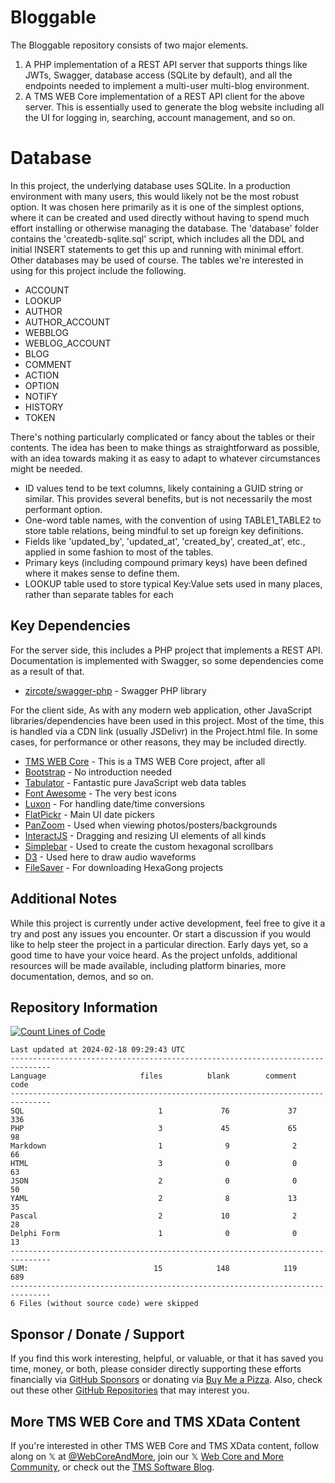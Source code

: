 # Bloggable

The Bloggable repository consists of two major elements.
1. A PHP implementation of a REST API server that supports things like JWTs, Swagger, database access (SQLite by default), and all the endpoints needed to implement a multi-user multi-blog environment.
2. A TMS WEB Core implementation of a REST API client for the above server. This is essentially used to generate the blog website including all the UI for logging in, searching, account management, and so on.

# Database
In this project, the underlying database uses SQLite. In a production environment with many users, this would likely not be the most robust option. It was chosen here primarily as it is one of the simplest options, where it can be created and used directly without having to spend much effort installing or otherwise managing the database. The 'database' folder contains the 'createdb-sqlite.sql' script, which includes all the DDL and initial INSERT statements to get this up and running with minimal effort. Other databases may be used of course. The tables we're interested in using for this project include the following.
- ACCOUNT
- LOOKUP
- AUTHOR
- AUTHOR_ACCOUNT
- WEBBLOG
- WEBLOG_ACCOUNT
- BLOG
- COMMENT
- ACTION
- OPTION
- NOTIFY
- HISTORY
- TOKEN

There's nothing particularly complicated or fancy about the tables or their contents. The idea has been to make things as straightforward as possible, with an idea towards making it as easy to adapt to whatever circumstances might be needed.
- ID values tend to be text columns, likely containing a GUID string or similar. This provides several benefits, but is not necessarily the most performant option.
- One-word table names, with the convention of using TABLE1_TABLE2 to store table relations, being mindful to set up foreign key definitions.
- Fields like 'updated_by', 'updated_at', 'created_by', created_at', etc., applied in some fashion to most of the tables.
- Primary keys (including compound primary keys) have been defined where it makes sense to define them.
- LOOKUP table used to store typical Key:Value sets used in many places, rather than separate tables for each

## Key Dependencies
For the server side, this includes a PHP project that implements a REST API. Documentation is implemented with Swagger, so some dependencies come as a result of that.
- [zircote/swagger-php](https://github.com/zircote/swagger-php) - Swagger PHP library

For the client side, As with any modern web application, other JavaScript libraries/dependencies have been used in this project. Most of the time, this is handled via a CDN link (usually JSDelivr) in the Project.html file. In some cases, for performance or other reasons, they may be included directly.
- [TMS WEB Core](https://www.tmssoftware.com/site/tmswebcore.asp) - This is a TMS WEB Core project, after all
- [Bootstrap](https://getbootstrap.com/) - No introduction needed
- [Tabulator](https://www.tabulator.info) - Fantastic pure JavaScript web data tables
- [Font Awesome](https://www.fontawesome.com) - The very best icons
- [Luxon](https://moment.github.io/luxon/#/) - For handling date/time conversions
- [FlatPickr](https://flatpickr.js.org) - Main UI date pickers
- [PanZoom](https://github.com/timmywil/panzoom) - Used when viewing photos/posters/backgrounds
- [InteractJS](https://interactjs.io/) - Dragging and resizing UI elements of all kinds
- [Simplebar](https://github.com/Grsmto/simplebar) - Used to create the custom hexagonal scrollbars
- [D3](https://d3js.org/) - Used here to draw audio waveforms
- [FileSaver](https://moment.github.io/luxon/#/?id=luxon) - For downloading HexaGong projects

## Additional Notes
While this project is currently under active development, feel free to give it a try and post any issues you encounter.  Or start a discussion if you would like to help steer the project in a particular direction.  Early days yet, so a good time to have your voice heard.  As the project unfolds, additional resources will be made available, including platform binaries, more documentation, demos, and so on.

## Repository Information 
[![Count Lines of Code](https://github.com/500Foods/Template/actions/workflows/main.yml/badge.svg)](https://github.com/500Foods/Template/actions/workflows/main.yml)
<!--CLOC-START -->
```
Last updated at 2024-02-18 09:29:43 UTC
-------------------------------------------------------------------------------
Language                     files          blank        comment           code
-------------------------------------------------------------------------------
SQL                              1             76             37            336
PHP                              3             45             65             98
Markdown                         1              9              2             66
HTML                             3              0              0             63
JSON                             2              0              0             50
YAML                             2              8             13             35
Pascal                           2             10              2             28
Delphi Form                      1              0              0             13
-------------------------------------------------------------------------------
SUM:                            15            148            119            689
-------------------------------------------------------------------------------
6 Files (without source code) were skipped
```
<!--CLOC-END-->

## Sponsor / Donate / Support
If you find this work interesting, helpful, or valuable, or that it has saved you time, money, or both, please consider directly supporting these efforts financially via [GitHub Sponsors](https://github.com/sponsors/500Foods) or donating via [Buy Me a Pizza](https://www.buymeacoffee.com/andrewsimard500). Also, check out these other [GitHub Repositories](https://github.com/500Foods?tab=repositories&q=&sort=stargazers) that may interest you.

## More TMS WEB Core and TMS XData Content
If you're interested in other TMS WEB Core and TMS XData content, follow along on 𝕏 at [@WebCoreAndMore](https://x.com/WebCoreAndMore), join our 𝕏 [Web Core and More Community](https://twitter.com/i/communities/1683267402384183296), or check out the [TMS Software Blog](https://www.tmssoftware.com/site/blog.asp).
